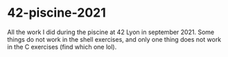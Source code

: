 # 42-piscine-2021
All the work I did during the piscine at 42 Lyon in september 2021. Some things do not work in the shell exercises, and only one thing does not work in the C exercises (find which one lol).
